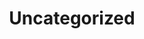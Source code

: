 ---
layout: layouts/taxonomy.njk
title: Uncategorized
description: Posts from category Uncategorized
pagination:
  data: readyPosts.category.uncategorized
  size: 10
permalink: "category/uncategorized{% if pagination.pageNumber > 0 %}/{{ pagination.pageNumber | plus: 1 }}{% endif %}/"
taxonomy: Category
---